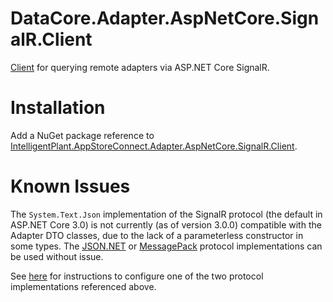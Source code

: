 ﻿# DataCore.Adapter.AspNetCore.SignalR.Client

[Client](./AdapterSignalRClient.cs) for querying remote adapters via ASP.NET Core SignalR.


# Installation

Add a NuGet package reference to [IntelligentPlant.AppStoreConnect.Adapter.AspNetCore.SignalR.Client](https://www.nuget.org/packages/IntelligentPlant.AppStoreConnect.Adapter.AspNetCore.SignalR.Client).


# Known Issues

The `System.Text.Json` implementation of the SignalR protocol (the default in ASP.NET Core 3.0) is not currently (as of version 3.0.0) compatible with the Adapter DTO classes, due to the lack of a parameterless constructor in some types. The [JSON.NET](https://www.nuget.org/packages/Microsoft.AspNetCore.SignalR.Protocols.NewtonsoftJson/) or [MessagePack](https://www.nuget.org/packages/Microsoft.AspNetCore.SignalR.Protocols.MessagePack/) protocol implementations can be used without issue.

See [here](https://docs.microsoft.com/en-us/aspnet/core/signalr/messagepackhubprotocol#configure-messagepack-on-the-client) for instructions to configure one of the two protocol implementations referenced above.
